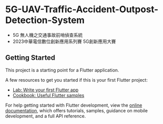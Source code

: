 # 5G-UAV-Traffic-Accident-Outpost-Detection-System
- 5G 無人機之交通事故前哨偵查系統
- 2023中華電信數位創新應用系列賽 5G創新應用大賽

## Getting Started

This project is a starting point for a Flutter application.

A few resources to get you started if this is your first Flutter project:

- [Lab: Write your first Flutter app](https://docs.flutter.dev/get-started/codelab)
- [Cookbook: Useful Flutter samples](https://docs.flutter.dev/cookbook)

For help getting started with Flutter development, view the
[online documentation](https://docs.flutter.dev/), which offers tutorials,
samples, guidance on mobile development, and a full API reference.
